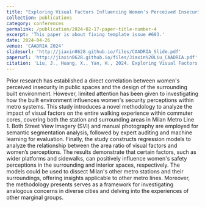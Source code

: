 ```yaml
---
title: "Exploring Visual Factors Influencing Women's Perceived Insecurity in Metro Stations and Adjacent Built Environments"
collection: publications
category: conferences
permalink: /publication/2024-02-17-paper-title-number-4
excerpt: 'This paper is about fixing template issue #693.'
date: 2024-04-26
venue: 'CAADRIA 2024'
slidesurl: 'http://jiaxin0628.github.io/files/CAADRIA_Slide.pdf'
paperurl: 'http://jiaxin0628.github.io/files/Jiaxin%20Liu_CAADRIA.pdf'
citation: 'Liu, J., Huang, X., Yan, H., 2024. Exploring Visual Factors Influencing Women’s Perceived Insecurity in Metro Stations and Adjacent Built Environments. Presented at the CAADRIA 2024, Singapore, pp. 385–394.'
---
```


Prior research has established a direct correlation between women's perceived insecurity in public spaces and the design of the surrounding built environment. However, limited attention has been given to investigating how the built environment influences women's security perceptions within metro systems. This study introduces a novel methodology to analyze the impact of visual factors on the entire walking experience within commuter cores, covering both the station and surrounding areas in Milan Metro Line 1. Both Street View Imagery (SVI) and manual photography are employed for semantic segmentation analysis, followed by expert auditing and machine learning for evaluation. Finally, the study constructs regression models to analyze the relationship between the area ratio of visual factors and women’s perceptions. The results demonstrate that certain factors, such as wider platforms and sidewalks, can positively influence women's safety perceptions in the surrounding and interior spaces, respectively. The models could be used to dissect Milan's other metro stations and their surroundings, offering insights applicable to other metro lines. Moreover, the methodology presents serves as a framework for investigating analogous concerns in diverse cities and delving into the experiences of other marginal groups.
